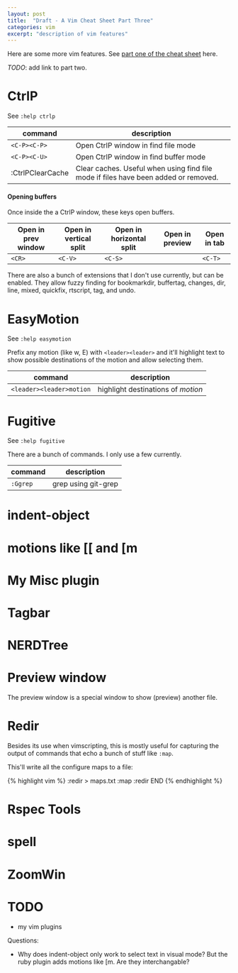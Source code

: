 ```yaml
---
layout: post
title:  "Draft - A Vim Cheat Sheet Part Three"
categories: vim
excerpt: "description of vim features"
---
```


Here are some more vim features. See <a href="{{ site.url }}/vim/2013/09/29/vim_cheat_sheet_part_one.html">part one of the cheat sheet</a> here.

*TODO*: add link to part two.

# CtrlP

See `:help ctrlp`

| command          | description                                                                         |
| ---              | -------                                                                             |
| `<C-P><C-P>`     | Open CtrlP window in find file mode                                                 |
| `<C-P><C-U>`     | Open CtrlP window in find buffer mode                                               |
| :CtrlPClearCache | Clear caches. Useful when using find file mode if files have been added or removed. |

#### Opening buffers

Once inside the a CtrlP window, these keys open buffers.

| Open in prev window           | Open in vertical split | Open in horizontal split | Open in preview   | Open in tab         |
| -------------------           | ---------------------- | ------------------------ | ---------------   | -----------         |
| `<CR>`                        | `<C-V>`                | `<C-S>`                  |                   | `<C-T>`             |


There are also a bunch of extensions that I don't use currently, but can
be enabled. They allow fuzzy finding for bookmarkdir, buffertag,
changes, dir, line, mixed, quickfix, rtscript, tag, and undo.

# EasyMotion

See `:help easymotion`

Prefix any motion (like w, E) with `<leader><leader>` and it'll
highlight text to show possible destinations of the motion and allow
selecting them.

| command                  | description                        |
| ---                      | -------                            |
| `<leader><leader>motion` | highlight destinations of _motion_ |


# Fugitive

See `:help fugitive`

There are a bunch of commands. I only use a few currently.

| command                  | description                        |
| ---                      | -------                            |
| `:Ggrep` | grep using git-grep |

# indent-object

# motions like [[ and [m

# My Misc plugin

# Tagbar

# NERDTree

# Preview window

The preview window is a special window to show (preview) another file.

# Redir

Besides its use when vimscripting, this is mostly useful for
capturing the output of commands that echo a bunch of stuff like `:map`.

This'll write all the configure maps to a file:

{% highlight vim %}
:redir > maps.txt
:map
:redir END
{% endhighlight %}

# Rspec Tools

# spell

# ZoomWin

# TODO

* my vim plugins

Questions:
* Why does indent-object only work to select text in visual mode? But
  the ruby plugin adds motions like [m. Are they interchangable?

